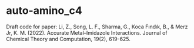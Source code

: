 # auto-amino_c4
Draft code for paper: Li, Z., Song, L. F., Sharma, G., Koca Fındık, B., & Merz Jr, K. M. (2022). Accurate Metal–Imidazole Interactions. Journal of Chemical Theory and Computation, 19(2), 619-625.
